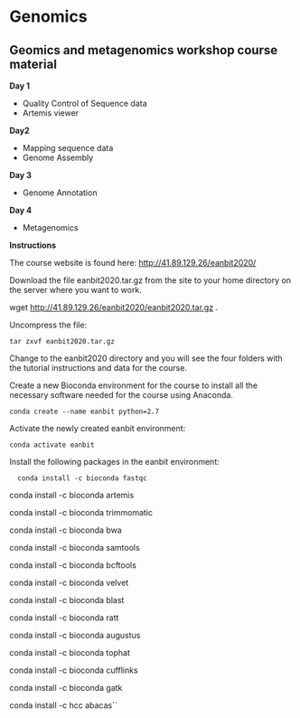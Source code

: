 # Genomics
## Geomics and metagenomics workshop course material

**Day 1**
* Quality Control of Sequence data
* Artemis viewer

**Day2**
* Mapping sequence data
* Genome Assembly

**Day 3**
* Genome Annotation

**Day 4**
* Metagenomics

**Instructions**

The course website is found here: http://41.89.129.26/eanbit2020/

Download the file eanbit2020.tar.gz from the site to your home directory on the server where you want to work.

  wget http://41.89.129.26/eanbit2020/eanbit2020.tar.gz .

Uncompress the file:

  ``tar zxvf eanbit2020.tar.gz``

Change to the eanbit2020 directory and you will see the four folders with the tutorial instructions and data for the course.

Create a new Bioconda environment for the course to install all the necessary software needed for the course using Anaconda.

  ``conda create --name eanbit python=2.7``

Activate the newly created eanbit environment:

  ``conda activate eanbit``

Install the following packages in the eanbit environment:

``  conda install -c bioconda fastqc``

  conda install -c bioconda artemis
  
  conda install -c bioconda trimmomatic
  
  conda install -c bioconda bwa
  
  conda install -c bioconda samtools
  
  conda install -c bioconda bcftools
  
  conda install -c bioconda velvet
  
  conda install -c bioconda blast
  
  conda install -c bioconda ratt
  
  conda install -c bioconda augustus
  
  conda install -c bioconda tophat
  
  conda install -c bioconda cufflinks
  
  conda install -c bioconda gatk
  
  conda install -c hcc abacas``
